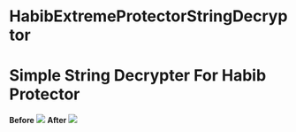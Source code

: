 # HabibExtremeProtectorStringDecryptor
# Simple String Decrypter For Habib Protector
**Before**
![](https://i.ibb.co/26KGn1L/String-Before.png)
**After**
![](https://i.ibb.co/Zcg6VzN/String-After.png)
